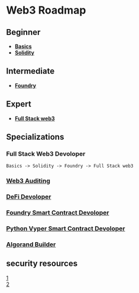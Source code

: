 # Web3 Roadmap

## Beginner

- **[Basics](https://updraft.cyfrin.io/courses/blockchain-basics)**
- **[Solidity](https://updraft.cyfrin.io/courses/solidity)**

## Intermediate
- **[Foundry](https://updraft.cyfrin.io/courses/foundry)**

## Expert
- **[Full Stack web3](https://updraft.cyfrin.io/courses/full-stack-web3-development-crash-course)**

## Specializations

### Full Stack Web3 Devoloper
` Basics -> Solidity -> Foundry -> Full Stack web3 `
### [Web3 Auditing](https://updraft.cyfrin.io/career-tracks/smart-contract-security-auditor)
### [DeFi Devoloper](https://updraft.cyfrin.io/career-tracks/defi-developer)
### [Foundry Smart Contract Devoloper](https://updraft.cyfrin.io/career-tracks/solidity-smart-contract-developer)
### [Python Vyper Smart Contract Devoloper](https://updraft.cyfrin.io/career-tracks/vyper-smart-contract-developer)
### [Algorand Builder](https://www.risein.com/courses/build-on-algorand)

## security resources 
[1](https://github.com/K2SOsint/Legendary_Crypto)<br>
[2](https://github.com/codecrafters-io/build-your-own-x?tab=readme-ov-file#build-your-own-blockchain--cryptocurrency)
